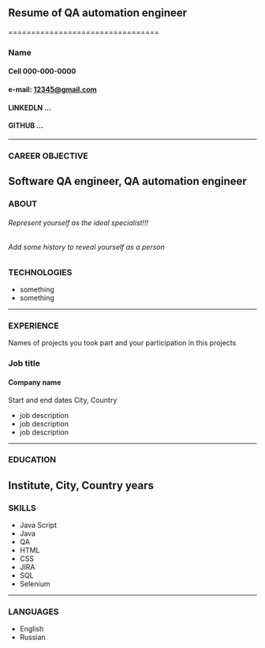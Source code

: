 ## Resume of QA automation engineer
=================================
### Name 
#### Cell 000-000-0000
#### e-mail: 12345@gmail.com
#### LINKEDLN ...
#### GITHUB ...

---
### CAREER OBJECTIVE

Software QA engineer, QA automation engineer
---
### ABOUT
###### Represent yourself as the ideal specialist!!!
###### Add some history to reveal yourself as a person

### TECHNOLOGIES
* something
* something
---
### EXPERIENCE
Names of projects you took part and your participation in this projects

### Job title
#### Company name
Start and end dates
City, Country
* job description
* job description
* job description

---
### EDUCATION
Institute, City, Country
years
---
### SKILLS
* Java Script
* Java
* QA
* HTML
* CSS
* JIRA
* SQL
* Selenium
---
### LANGUAGES
* English 
* Russian





